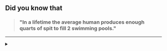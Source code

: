 ## Did you know that

<h3>
  <blockquote>
<!--START_SECTION:debris-->                                                                                                                                                                                                                                                                                                                                                                                 
"In a lifetime the average human produces enough quarts of spit to fill 2 swimming pools."
<!--END_SECTION:debris-->
  </blockquote>
</h3>

-----

<details>
  <summary></summary>

<img src="https://github-readme-stats.vercel.app/api?show_icons=true&hide=issues&username=ekickx"> <img src="https://github-readme-stats.vercel.app/api/top-langs/?layout=compact&username=ekickx">

</details>
